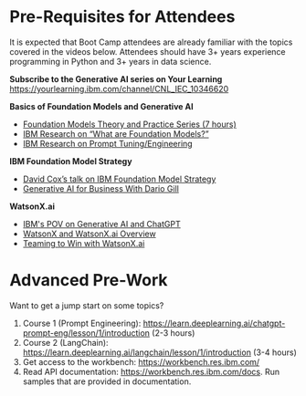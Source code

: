 # Pre-Requisites for Attendees
It is expected that Boot Camp attendees are already familiar with the topics covered in the videos below. Attendees should have 3+ years experience programming in Python and 3+ years in data science. 

**Subscribe to the Generative AI series on Your Learning**
https://yourlearning.ibm.com/channel/CNL_IEC_10346620

**Basics of Foundation Models and Generative AI**
- [Foundation Models Theory and Practice Series (7 hours)](https://ec.yourlearning.ibm.com/w3/series/10310681)
- [IBM Research on “What are Foundation Models?”](https://research.ibm.com/blog/what-are-foundation-models)
- [IBM Research on Prompt Tuning/Engineering](https://research.ibm.com/blog/what-is-ai-prompt-tuning)

**IBM Foundation Model Strategy**
- [David Cox’s talk on IBM Foundation Model Strategy](https://ec.yourlearning.ibm.com/w3/playback/10341469)
- [Generative AI for Business With Dario Gill](https://yourlearning.ibm.com/activity/BLUETUBE-115092)

**WatsonX.ai**
- [IBM's POV on Generative AI and ChatGPT](https://ibm.seismic.com/Link/Content/DCpqBW8GB4bPWGTTmgT8Mpdg3TFd)
- [WatsonX and WatsonX.ai Overview](https://ec.yourlearning.ibm.com/w3/playback/10365719)
- [Teaming to Win with WatsonX.ai](https://yourlearning.ibm.com/activity/BLUETUBE-115261)

# Advanced Pre-Work
Want to get a jump start on some topics?
1. Course 1 (Prompt Engineering): https://learn.deeplearning.ai/chatgpt-prompt-eng/lesson/1/introduction (2-3 hours)
2. Course 2 (LangChain): https://learn.deeplearning.ai/langchain/lesson/1/introduction (3-4 hours)
3. Get access to the workbench: https://workbench.res.ibm.com/
4. Read API documentation: https://workbench.res.ibm.com/docs. Run samples that are provided in documentation.
